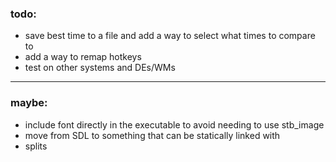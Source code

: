### todo:
 - save best time to a file and add a way to select what times to compare to
 - add a way to remap hotkeys
 - test on other systems and DEs/WMs

---

### maybe:
 - include font directly in the executable to avoid needing to use stb_image
 - move from SDL to something that can be statically linked with
 - splits
